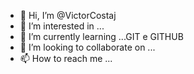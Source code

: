 - 👋 Hi, I’m @VictorCostaj
- 👀 I’m interested in ...
- 🌱 I’m currently learning ...GIT e GITHUB
- 💞️ I’m looking to collaborate on ...
- 📫 How to reach me ...


<!---
VictorCostaj/VictorCostaj is a ✨ special ✨ repository because its `README.md` (this file) appears on your GitHub profile.
You can click the Preview link to take a look at your changes.
--->
